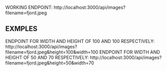 WORKING ENDPOINT: http://localhost:3000/api/images?filename=fjord.jpeg

## EXMPLES

ENDPOINT FOR WIDTH AND HEIGHT OF 100 AND 100 RESPECTIVELY: http://localhost:3000/api/images?filename=fjord.jpeg&height=100&width=100
ENDPOINT FOR WIDTH AND HEIGHT OF 50 AND 70 RESPECTIVELY: http://localhost:3000/api/images?filename=fjord.jpeg&height=50&width=70
